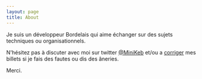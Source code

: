 ```yaml
---
layout: page
title: About
---
```


Je suis un développeur Bordelais qui aime échanger sur des sujets techniques ou organisationnels.

N'hésitez pas à discuter avec moi sur twitter [@MiniKeb](https://twitter.com/MiniKeb) et/ou a [corriger](https://github.com/MiniKeb/minikeb.github.io/pulls) mes billets si je fais des fautes ou dis des âneries.

Merci.

